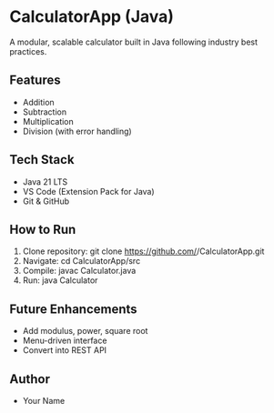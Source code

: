 # CalculatorApp (Java)

A modular, scalable calculator built in Java following industry best practices.

## Features
- Addition
- Subtraction
- Multiplication
- Division (with error handling)

## Tech Stack
- Java 21 LTS
- VS Code (Extension Pack for Java)
- Git & GitHub

## How to Run
1. Clone repository:
   git clone https://github.com/<your-username>/CalculatorApp.git
2. Navigate:
   cd CalculatorApp/src
3. Compile:
   javac Calculator.java
4. Run:
   java Calculator

## Future Enhancements
- Add modulus, power, square root
- Menu-driven interface
- Convert into REST API

## Author
- Your Name
